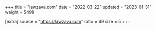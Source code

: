 +++
title = "lawzava.com"
date = "2022-03-22"
updated = "2023-01-31"
weight = 5498

[extra]
source = "https://lawzava.com"
ratio = 49
size = 5
+++
